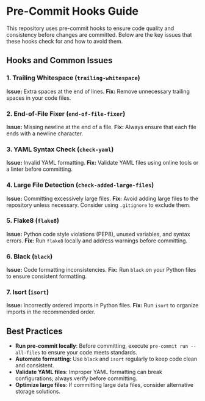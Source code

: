 # Pre-Commit Hooks Guide

This repository uses pre-commit hooks to ensure code quality and consistency before changes are committed. Below are the key issues that these hooks check for and how to avoid them.

## Hooks and Common Issues

### 1. Trailing Whitespace (`trailing-whitespace`)
**Issue:** Extra spaces at the end of lines.
**Fix:** Remove unnecessary trailing spaces in your code files.

### 2. End-of-File Fixer (`end-of-file-fixer`)
**Issue:** Missing newline at the end of a file.
**Fix:** Always ensure that each file ends with a newline character.

### 3. YAML Syntax Check (`check-yaml`)
**Issue:** Invalid YAML formatting.
**Fix:** Validate YAML files using online tools or a linter before committing.

### 4. Large File Detection (`check-added-large-files`)
**Issue:** Committing excessively large files.
**Fix:** Avoid adding large files to the repository unless necessary. Consider using `.gitignore` to exclude them.

### 5. Flake8 (`flake8`)
**Issue:** Python code style violations (PEP8), unused variables, and syntax errors.
**Fix:** Run `flake8` locally and address warnings before committing.

### 6. Black (`black`)
**Issue:** Code formatting inconsistencies.
**Fix:** Run `black` on your Python files to ensure consistent formatting.

### 7. Isort (`isort`)
**Issue:** Incorrectly ordered imports in Python files.
**Fix:** Run `isort` to organize imports in the recommended order.

## Best Practices

- **Run pre-commit locally**: Before committing, execute `pre-commit run --all-files` to ensure your code meets standards.
- **Automate formatting**: Use `black` and `isort` regularly to keep code clean and consistent.
- **Validate YAML files**: Improper YAML formatting can break configurations; always verify before committing.
- **Optimize large files**: If committing large data files, consider alternative storage solutions.
